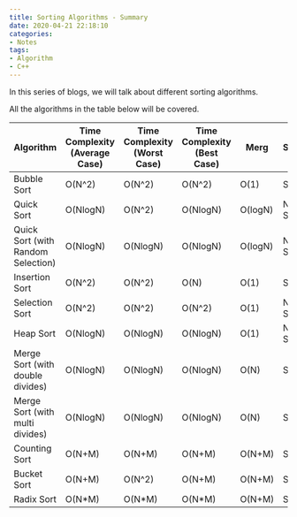 ```yaml
---
title: Sorting Algorithms - Summary
date: 2020-04-21 22:18:10
categories: 
- Notes
tags:
- Algorithm
- C++
---
```


In this series of blogs, we will talk about different sorting algorithms. 

All the algorithms in the table below will be covered.

<!--more-->

| Algorithm                          | Time Complexity (Average Case) | Time Complexity (Worst Case) | Time Complexity (Best Case) | Merg    | Stability  |
| ---------------------------------- | ------------------------------ | ---------------------------- | --------------------------- | ------- | ---------- |
| Bubble Sort                        | O(N^2)                         | O(N^2)                       | O(N^2)                      | O(1)    | Stable     |
| Quick Sort                         | O(NlogN)                       | O(N^2)                       | O(NlogN)                    | O(logN) | Not Stable |
| Quick Sort (with Random Selection) | O(NlogN)                       | O(NlogN)                     | O(NlogN)                    | O(logN) | Not Stable |
| Insertion Sort                     | O(N^2)                         | O(N^2)                       | O(N)                        | O(1)    | Stable     |
| Selection Sort                     | O(N^2)                         | O(N^2)                       | O(N^2)                      | O(1)    | Not Stable |
| Heap Sort                          | O(NlogN)                       | O(NlogN)                     | O(NlogN)                    | O(1)    | Not Stable |
| Merge Sort (with double divides)   | O(NlogN)                       | O(NlogN)                     | O(NlogN)                    | O(N)    | Stable     |
| Merge Sort (with multi divides)    | O(NlogN)                       | O(NlogN)                     | O(NlogN)                    | O(N)    | Stable     |
| Counting Sort                      | O(N+M)                         | O(N+M)                       | O(N+M)                      | O(N+M)  | Stable     |
| Bucket Sort                        | O(N+M)                         | O(N^2)                       | O(N+M)                      | O(N+M)  | Stable     |
| Radix Sort                         | O(N*M)                         | O(N*M)                       | O(N*M)                      | O(N+M)  | Stable     |

